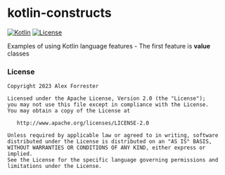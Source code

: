 # kotlin-constructs

[![Kotlin](https://kotlin.link/awesome-kotlin.svg)](https://kotlinlang.org/)  [![License](https://img.shields.io/badge/License-Apache%202.0-blue.svg)](https://opensource.org/licenses/Apache-2.0)

Examples of using Kotlin language features - The first feature is **value** classes

### License

    Copyright 2023 Alex Forrester

    Licensed under the Apache License, Version 2.0 (the "License");
    you may not use this file except in compliance with the License.
    You may obtain a copy of the License at

       http://www.apache.org/licenses/LICENSE-2.0

    Unless required by applicable law or agreed to in writing, software
    distributed under the License is distributed on an "AS IS" BASIS,
    WITHOUT WARRANTIES OR CONDITIONS OF ANY KIND, either express or implied.
    See the License for the specific language governing permissions and
    limitations under the License.
